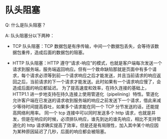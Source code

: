 # 队头阻塞

Q: 什么是队头阻塞？

A: 队头阻塞分以下两种：

- TCP 队头阻塞：TCP 数据包是有序传输，中间一个数据包丢失，会等待该数据包重传，造成后面的数据包的阻塞。

- HTTP 队头阻塞：HTTP 遵守“请求-响应”的模式，也就是客户端每次发送一个请求到服务端，服务端返回响应。但有一个致命缺陷那就是页面中有多个请求，每个请求必须等到前一个请求响应之后才能发送，并且当前请求的响应返回之后，当前请求的下一个请求才能发送。此时如果有一个请求响应慢了，会造成后面的响应都延迟。
  为了提高速度和效率，在持久连接的基础上，HTTP1.1 进一步地支持在持久连接上使用管道化（pipelining）特性。管道化允许客户端在已发送的请求收到服务端的响应之前发送下一个请求，借此来减少等待时间提高吞吐，如果多个请求能在同一个 TCP 分节发送的话，还能提高网络利用率。
  同一个 tcp 连接中可以同时发送多个 http 请求，也就是并发，但是在响应的时候，必须排队响应，谁先到达的谁先响应，相比不支持管道化的 http 请求确实提高了效率，但是还是有局限性，加入其中某个响应因为某种原因延迟了几秒，后面的响应都会被阻塞。
